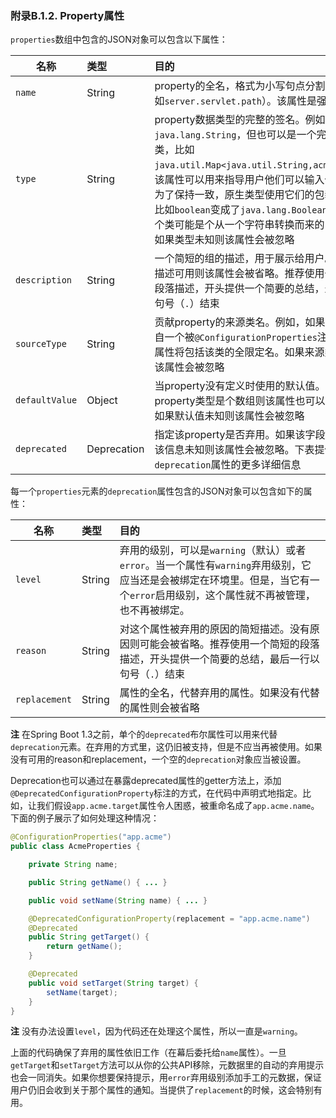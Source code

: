 ### 附录B.1.2. Property属性

`properties`数组中包含的JSON对象可以包含以下属性：

|名称|类型|目的|
|----|:----|:----|
|`name`|String|property的全名，格式为小写句点分割的形式（比如`server.servlet.path`）。该属性是强制性的|
|`type`|String|property数据类型的完整的签名。例如`java.lang.String`，但也可以是一个完整的泛型类，比如`java.util.Map<java.util.String,acme.MyEnum>`。该属性可以用来指导用户他们可以输入值的类型。为了保持一致，原生类型使用它们的包装类代替，比如`boolean`变成了`java.lang.Boolean`。注意，这个类可能是个从一个字符串转换而来的复杂类型。如果类型未知则该属性会被忽略|
|`description`|String|一个简短的组的描述，用于展示给用户。如果没有描述可用则该属性会被省略。推荐使用一个简短的段落描述，开头提供一个简要的总结，最后一行以句号（`.`）结束|
|`sourceType`|String|贡献property的来源类名。例如，如果property来自一个被`@ConfigurationProperties`注解的类，该属性将包括该类的全限定名。如果来源类型未知则该属性会被忽略|
|`defaultValue`|Object|当property没有定义时使用的默认值。如果property类型是个数组则该属性也可以是个数组。如果默认值未知则该属性会被忽略|
|`deprecated`|Deprecation|指定该property是否弃用。如果该字段没有弃用或该信息未知则该属性会被忽略。下表提供了关于`deprecation`属性的更多详细信息|

每一个`properties`元素的`deprecation`属性包含的JSON对象可以包含如下的属性：

|名称|类型|目的|
|----|:----|:----|
|`level`|String|弃用的级别，可以是`warning`（默认）或者`error`。当一个属性有`warning`弃用级别，它应当还是会被绑定在环境里。但是，当它有一个`error`启用级别，这个属性就不再被管理，也不再被绑定。
|`reason`|String|对这个属性被弃用的原因的简短描述。没有原因则可能会被省略。推荐使用一个简短的段落描述，开头提供一个简要的总结，最后一行以句号（`.`）结束|
|`replacement`|String|属性的全名，代替弃用的属性。如果没有代替的属性则会被省略|

**注** 在Spring Boot 1.3之前，单个的`deprecated`布尔属性可以用来代替`deprecation`元素。在弃用的方式里，这仍旧被支持，但是不应当再被使用。如果没有可用的reason和replacement，一个空的`deprecation`对象应当被设置。

Deprecation也可以通过在暴露deprecated属性的getter方法上，添加`@DeprecatedConfigurationProperty`标注的方式，在代码中声明式地指定。比如，让我们假设`app.acme.target`属性令人困惑，被重命名成了`app.acme.name`。下面的例子展示了如何处理这种情况：
```java
@ConfigurationProperties("app.acme")
public class AcmeProperties {

	private String name;

	public String getName() { ... }

	public void setName(String name) { ... }

	@DeprecatedConfigurationProperty(replacement = "app.acme.name")
	@Deprecated
	public String getTarget() {
		return getName();
	}

	@Deprecated
	public void setTarget(String target) {
		setName(target);
	}
}
```
**注** 没有办法设置`level`，因为代码还在处理这个属性，所以一直是`warning`。

上面的代码确保了弃用的属性依旧工作（在幕后委托给`name`属性）。一旦`getTarget`和`setTarget`方法可以从你的公共API移除，元数据里的自动的弃用提示也会一同消失。如果你想要保持提示，用`error`弃用级别添加手工的元数据，保证用户仍旧会收到关于那个属性的通知。当提供了`replacement`的时候，这会特别有用。